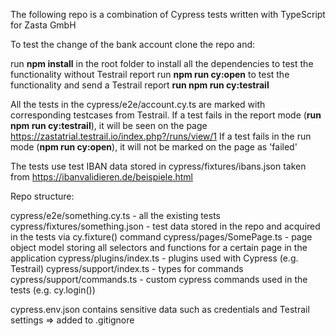 The following repo is a combination of Cypress tests written with TypeScript for Zasta GmbH

To test the change of the bank account clone the repo and:

run **npm install** in the root folder to install all the dependencies
to test the functionality without Testrail report run **npm run cy:open**
to test the functionality and send a Testrail report **run npm run cy:testrail**

All the tests in the cypress/e2e/account.cy.ts are marked with corresponding testcases from Testrail.
If a test fails in the report mode (**run npm run cy:testrail**), it will be seen on the page https://zastatrial.testrail.io/index.php?/runs/view/1
If a test fails in the run mode (**npm run cy:open**), it will not be marked on the page as 'failed'

The tests use test IBAN data stored in cypress/fixtures/ibans.json taken from https://ibanvalidieren.de/beispiele.html


Repo structure:

cypress/e2e/something.cy.ts - all the existing tests
cypress/fixtures/something.json - test data stored in the repo and acquired in the tests via cy.fixture() command
cypress/pages/SomePage.ts - page object model storing all selectors and functions for a certain page in the application
cypress/plugins/index.ts - plugins used with Cypress (e.g. Testrail)
cypress/support/index.ts - types for commands
cypress/support/commands.ts - custom cypress commands used in the tests (e.g. cy.login())

cypress.env.json contains sensitive data such as credentials and Testrail settings => added to .gitignore 